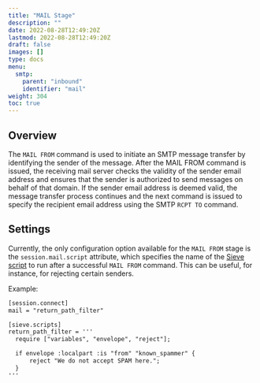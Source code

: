 ```yaml
---
title: "MAIL Stage"
description: ""
date: 2022-08-28T12:49:20Z
lastmod: 2022-08-28T12:49:20Z
draft: false
images: []
type: docs
menu:
  smtp:
    parent: "inbound"
    identifier: "mail"
weight: 304
toc: true
---
```


## Overview

The `MAIL FROM` command is used to initiate an SMTP message transfer by identifying the sender of the message. After the MAIL FROM command is issued, the receiving mail server checks the validity of the sender email address and ensures that the sender is authorized to send messages on behalf of that domain. If the sender email address is deemed valid, the message transfer process continues and the next command is issued to specify the recipient email address using the SMTP `RCPT TO` command.

## Settings

Currently, the only configuration option available for the `MAIL FROM` stage is the `session.mail.script` attribute, which specifies the name of the [Sieve script](/smtp/inbound/sieve) to run after a successful `MAIL FROM` command. This can be useful, for instance, for rejecting certain senders.

Example:

```txt
[session.connect]
mail = "return_path_filter"

[sieve.scripts]
return_path_filter = '''
  require ["variables", "envelope", "reject"];

  if envelope :localpart :is "from" "known_spammer" {
      reject "We do not accept SPAM here.";
  }
'''
```


